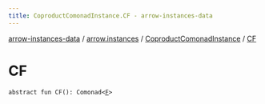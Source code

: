 ```yaml
---
title: CoproductComonadInstance.CF - arrow-instances-data
---
```


[arrow-instances-data](../../index.html) / [arrow.instances](../index.html) / [CoproductComonadInstance](index.html) / [CF](./-c-f.html)

# CF

`abstract fun CF(): Comonad<`[`F`](index.html#F)`>`